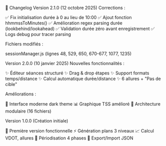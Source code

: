 📜 Changelog
Version 2.1.0 (12 octobre 2025)
Corrections :

✅ Fix initialisation durée à 0 au lieu de 10:00
✅ Ajout fonction hhmmssToMinutes()
✅ Amélioration regex parsing durée (lookbehind/lookahead)
✅ Validation durée zéro avant enregistrement
✅ Logs debug pour tracer parsing

Fichiers modifiés :

sessionManager.js (lignes 48, 529, 650, 670-677, 1077, 1235)

Version 2.0.0 (10 janvier 2025)
Nouvelles fonctionnalités :

✨ Éditeur séances structuré
✨ Drag & drop étapes
✨ Support formats temps/distance
✨ Calcul automatique durée/distance
✨ 6 allures + "Pas de cible"

Améliorations :

🎨 Interface moderne dark theme
📊 Graphique TSS amélioré
🔧 Architecture modulaire (16 fichiers)

Version 1.0.0 (Création initiale)

🚀 Première version fonctionnelle
⚡ Génération plans 3 niveaux
📈 Calcul VDOT, allures
🎯 Périodisation 4 phases
💾 Export/Import JSON
